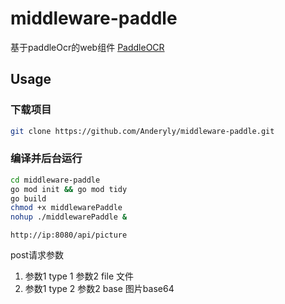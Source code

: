 # middleware-paddle
基于paddleOcr的web组件 [PaddleOCR](https://github.com/PaddlePaddle/PaddleOCR)




## Usage

### 下载项目

``` bash
git clone https://github.com/Anderyly/middleware-paddle.git
```

### 编译并后台运行
```bash 
cd middleware-paddle
go mod init && go mod tidy
go build
chmod +x middlewarePaddle
nohup ./middlewarePaddle &
```

```text
http://ip:8080/api/picture
```
post请求参数
1. 参数1 type 1 参数2 file 文件
2. 参数1 type 2 参数2 base 图片base64
